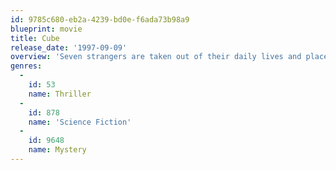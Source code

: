 ```yaml
---
id: 9785c680-eb2a-4239-bd0e-f6ada73b98a9
blueprint: movie
title: Cube
release_date: '1997-09-09'
overview: 'Seven strangers are taken out of their daily lives and placed mysteriously in a deadly cube where they all agree they must find their way out.'
genres:
  -
    id: 53
    name: Thriller
  -
    id: 878
    name: 'Science Fiction'
  -
    id: 9648
    name: Mystery
---
```

